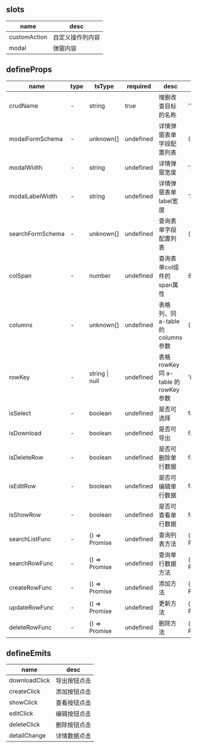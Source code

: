 ## slots

| name | desc |
| ---- | ---- |
| customAction | 自定义操作列内容 |
| modal | 弹窗内容 |

## defineProps

| name | type | tsType | required | desc | default |
| ---- | ---- | ------ | -------- | ---- | ------- |
| crudName | - | string | true | 增删改查目标的名称 | '' |
| modalFormSchema | - | unknown[] | undefined | 详情弹窗表单字段配置列表 | () => [] |
| modalWidth | - | string | undefined | 详情弹窗宽度 | '1200px' |
| modalLabelWidth | - | string | undefined | 详情弹窗表单label宽度 | '300px' |
| searchFormSchema | - | unknown[] | undefined | 查询表单字段配置列表 | () => [] |
| colSpan | - | number | undefined | 查询表单col组件的span属性 | 8 |
| columns | - | unknown[] | undefined | 表格列，同 a-table 的 columns 参数 | () => [] |
| rowKey | - | string \| null | undefined | 表格rowKey 同 a-table 的 rowKey 参数 | 'id' |
| isSelect | - | boolean | undefined | 是否可选择 | false |
| isDownload | - | boolean | undefined | 是否可导出 | false |
| isDeleteRow | - | boolean | undefined | 是否可删除单行数据 | false |
| isEditRow | - | boolean | undefined | 是否可编辑单行数据 | false |
| isShowRow | - | boolean | undefined | 是否可查看单行数据 | false |
| searchListFunc | - | () => Promise<void> | undefined | 查询列表方法 | () => Promise.resolve() |
| searchRowFunc | - | () => Promise<void> | undefined | 查询单行数据方法 | () => Promise.resolve() |
| createRowFunc | - | () => Promise<void> | undefined | 添加方法 | () => Promise.resolve() |
| updateRowFunc | - | () => Promise<void> | undefined | 更新方法 | () => Promise.resolve() |
| deleteRowFunc | - | () => Promise<void> | undefined | 删除方法 | () => Promise.resolve() |

## defineEmits

| name | desc |
| ---- | ---- |
| downloadClick | 导出按钮点击 |
| createClick | 添加按钮点击 |
| showClick | 查看按钮点击 |
| editClick | 编辑按钮点击 |
| deleteClick | 删除按钮点击 |
| detailChange | 详情数据点击 |
